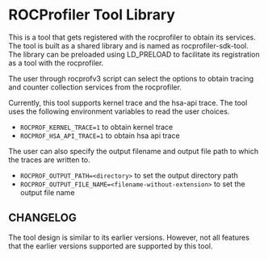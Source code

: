 # ROCProfiler Tool Library

This is a tool that gets registered with the
rocprofiler to obtain its services.
The tool is built as a shared library and is named as
rocprofiler-sdk-tool.
The library can be preloaded using LD_PRELOAD
to facilitate its registration as a tool
with the rocprofiler.

The user through rocprofv3 script can select the
options to obtain tracing and counter collection
services from the rocprofiler.

Currently, this tool supports kernel trace and the
hsa-api trace.
The tool uses the following environment variables
to read the user choices.

- `ROCPROF_KERNEL_TRACE=1` to obtain kernel trace
- `ROCPROF_HSA_API_TRACE=1` to obtain hsa api trace

The user can also specify the output filename and output file path
to which the traces are written to.

- `ROCPROF_OUTPUT_PATH=<directory>` to set the output directory path
- `ROCPROF_OUTPUT_FILE_NAME=<filename-without-extension>` to set the output file name

## CHANGELOG

The tool design is similar to its earlier versions.
However, not all features that the earlier versions supported are supported by
this tool.
